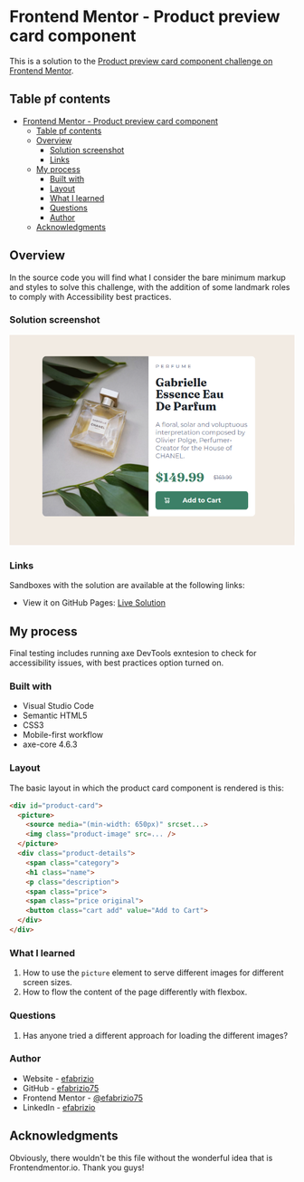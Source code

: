 # Frontend Mentor - Product preview card component

This is a solution to the [Product preview card component challenge on Frontend Mentor](https://www.frontendmentor.io/challenges/product-preview-card-component-GO7UmttRfa).

## Table pf contents

- [Frontend Mentor - Product preview card component](#frontend-mentor---product-preview-card-component)
  - [Table pf contents](#table-pf-contents)
  - [Overview](#overview)
    - [Solution screenshot](#solution-screenshot)
    - [Links](#links)
  - [My process](#my-process)
    - [Built with](#built-with)
    - [Layout](#layout)
    - [What I learned](#what-i-learned)
    - [Questions](#questions)
    - [Author](#author)
  - [Acknowledgments](#acknowledgments)

## Overview

In the source code you will find what I consider the bare minimum markup and styles to solve this challenge, with the addition of some landmark roles to comply with Accessibility best practices.

### Solution screenshot

![Solution screenshot](images/solution_1.png)

### Links

Sandboxes with the solution are available at the following links:
- View it on GitHub Pages: [Live Solution](https://efabrizio75.github.io/frontend-mentor-challenges/newbie/product-preview-card-component/index.html)

## My process

Final testing includes running axe DevTools exntesion to check for accessibility issues, with best practices option turned on.

### Built with

- Visual Studio Code
- Semantic HTML5
- CSS3
- Mobile-first workflow
- axe-core 4.6.3

### Layout

The basic layout in which the product card component is rendered is this:

```html
<div id="product-card">
  <picture>
    <source media="(min-width: 650px)" srcset...>
    <img class="product-image" src=... />
  </picture>
  <div class="product-details">
    <span class="category">
    <h1 class="name">
    <p class="description">
    <span class="price">
    <span class="price original">
    <button class="cart add" value="Add to Cart">
  </div>
</div>
```

### What I learned

1. How to use the `picture` element to serve different images for different screen sizes.
2. How to flow the content of the page differently with flexbox.

### Questions

1. Has anyone tried a different approach for loading the different images?

### Author

- Website - [efabrizio](https://www.efabrizio.com)
- GitHub - [efabrizio75](https://github.com/efabrizio75)
- Frontend Mentor - [@efabrizio75](https://www.frontendmentor.io/profile/efabrizio75)
- LinkedIn - [efabrizio](https://www.linkedin.com/in/efabrizio/)

## Acknowledgments

Obviously, there wouldn't be this file without the wonderful idea that is Frontendmentor.io. Thank you guys!